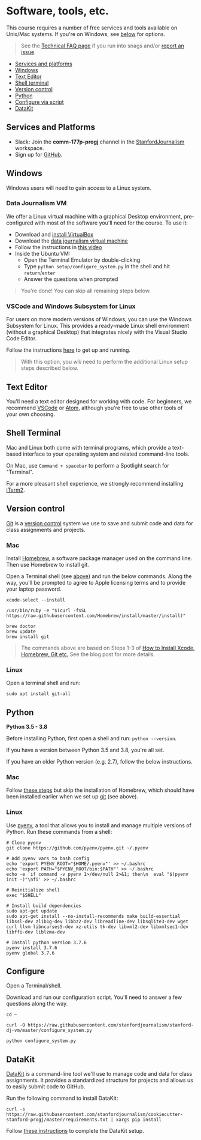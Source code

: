 # Software, tools, etc.

This course requires a number of free services and tools available on Unix/Mac systems. If you're on Windows, see [below](#windows) for options.

> See the [Technical FAQ page](tech_faq.md) if you run into snags and/or [report an issue](/issues).

- [Services and platforms](#services-and-platforms)
- [Windows](#windows)
- [Text Editor](#text-editor)
- [Shell terminal](#shell-terminal)
- [Version control](#version-control)
- [Python](#python)
- [Configure via script](#configure)
- [DataKit](#datakit)

## Services and Platforms

* Slack: Join the **comm-177p-progj** channel in the [StanfordJournalism][] workspace.
* Sign up for [GitHub](https://github.com/).

## Windows

Windows users will need to gain access to a Linux system.

### Data Journalism VM

We offer a Linux virtual machine with a graphical Desktop environment, pre-configured with most of the software you'll need for
the course. To use it:

* Download and [install VirtualBox](https://www.virtualbox.org/wiki/Downloads)
* Download the [data journalism virtual machine](https://www.dropbox.com/s/c5gfwrm3ofmejk5/stanford-dj-vm.ova?dl=0)
* Follow the instructions in [this video](https://youtu.be/p2Ngy7smS78)
* Inside the Ubuntu VM:
  * Open the Terminal Emulator by double-clicking
  * Type `python setup/configure_system.py` in the shell and hit `return`/`enter`
  * Answer the questions when prompted

> You're done! You can skip all remaining steps below.

### VSCode and Windows Subsystem for Linux

For users on more modern versions of Windows, you can use the Windows Subsystem for Linux. This provides a ready-made Linux shell environment (without a graphical Desktop) that integrates nicely with the Visual Studio Code Editor. 

Follow the instructions [here](https://marketplace.visualstudio.com/items?itemName=ms-vscode-remote.remote-wsl) to get up and running.

> With this option, you *will* need to perform the additional Linux setup steps described below.

## Text Editor

You'll need a text editor designed for working with code. For beginners, we recommend [VSCode][] or [Atom][], although you're free to use other tools of your own choosing.

## Shell Terminal

Mac and Linux both come with terminal programs, which provide a text-based interface to your operating system and related command-line tools. 

On Mac, use `Command + spacebar` to perform a Spotlight search for "Terminal".

For a more pleasant shell experience, we strongly recommend installing [iTerm2](https://iterm2.com/).

## Version control

[Git][] is a [version control][] system we use to save and submit code and data for class assignments and projects.

[version control]: https://en.wikipedia.org/wiki/Version_control

### Mac

Install [Homebrew][], a software package manager used on the command line. Then use Homebrew to install git.

Open a Terminal shell (see [above](#shell-terminal)) and run the below commands. Along the way, you'll be prompted to agree to Apple licensing terms and to provide your laptop password.

```
xcode-select --install

/usr/bin/ruby -e "$(curl -fsSL https://raw.githubusercontent.com/Homebrew/install/master/install)"

brew doctor
brew update
brew install git
```

> The commands above are based on Steps 1-3 of [How to Install Xcode, Homebrew, Git etc.](https://www.moncefbelyamani.com/how-to-install-xcode-homebrew-git-rvm-ruby-on-mac/#laptop-script) See the blog post for more details.

### Linux

Open a terminal shell and run: 

```
sudo apt install git-all
```

## Python

**Python 3.5 - 3.8**

Before installing Python, first open a shell and run: `python --version`.

If you have a version between Python 3.5 and 3.8, you're all set.

If you have an older Python version (e.g. 2.7), follow the below instructions.

### Mac

Follow [these steps][] but skip the installation of Homebrew, which should have been installed earlier when we set up [git](#version-control) (see above).

[install instructions]: https://docs.python-guide.org/starting/installation/
[these steps]: https://docs.python-guide.org/starting/install3/osx/#install3-osx


[Atom]: https://atom.io/
[Homebrew]: https://brew.sh/
[git]: https://git-scm.com/
[StanfordJournalism]: https://stanford-r8xo.slack.com/home
[VSCode]: https://code.visualstudio.com/

### Linux

Use [pyenv](https://github.com/pyenv/pyenv), a tool that allows you to install and manage multiple versions of Python. Run these commands from a shell:

```
# Clone pyenv
git clone https://github.com/pyenv/pyenv.git ~/.pyenv

# Add pyenv vars to bash config
echo 'export PYENV_ROOT="$HOME/.pyenv"' >> ~/.bashrc
echo 'export PATH="$PYENV_ROOT/bin:$PATH"' >> ~/.bashrc
echo -e 'if command -v pyenv 1>/dev/null 2>&1; then\n  eval "$(pyenv init -)"\nfi' >> ~/.bashrc

# Reinitialize shell
exec "$SHELL"

# Install build dependencies
sudo apt-get update
sudo apt-get install --no-install-recommends make build-essential libssl-dev zlib1g-dev libbz2-dev libreadline-dev libsqlite3-dev wget curl llvm libncurses5-dev xz-utils tk-dev libxml2-dev libxmlsec1-dev libffi-dev liblzma-dev

# Install python version 3.7.6
pyenv install 3.7.6
pyenv global 3.7.6
```

## Configure

Open a Terminal/shell. 

Download and run our configuration script. You'll need to answer a few questions along the way.

```
cd ~

curl -O https://raw.githubusercontent.com/stanfordjournalism/stanford-dj-vm/master/configure_system.py

python configure_system.py
```

## DataKit

[DataKit][] is a command-line tool we'll use to manage code and data for class assignments. It provides a standardized structure for projects and allows us to easily submit code to GitHub.

Run the following command to install DataKit:

```
curl -s https://raw.githubusercontent.com/stanfordjournalism/cookiecutter-stanford-progj/master/requirements.txt | xargs pip install
```

Follow [these instructions](datakit.md#first-project) to complete the DataKit setup.

[DataKit]: https://datakit.ap.org/